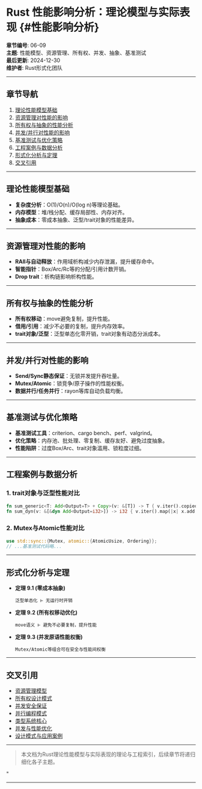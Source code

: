 ﻿# Rust 性能影响分析：理论模型与实际表现 {#性能影响分析}

**章节编号**: 06-09  
**主题**: 性能模型、资源管理、所有权、并发、抽象、基准测试  
**最后更新**: 2024-12-30  
**维护者**: Rust形式化团队

---

## 章节导航

1. [理论性能模型基础](#理论性能模型基础)
2. [资源管理对性能的影响](#资源管理对性能的影响)
3. [所有权与抽象的性能分析](#所有权与抽象的性能分析)
4. [并发/并行对性能的影响](#并发并行对性能的影响)
5. [基准测试与优化策略](#基准测试与优化策略)
6. [工程案例与数据分析](#工程案例与数据分析)
7. [形式化分析与定理](#形式化分析与定理)
8. [交叉引用](#交叉引用)

---

## 理论性能模型基础

- **复杂度分析**：O(1)/O(n)/O(log n)等理论基础。
- **内存模型**：堆/栈分配、缓存局部性、内存对齐。
- **抽象成本**：零成本抽象、泛型/trait对象的性能差异。

---

## 资源管理对性能的影响

- **RAII与自动释放**：作用域析构减少内存泄漏，提升缓存命中。
- **智能指针**：Box/Arc/Rc等的分配/引用计数开销。
- **Drop trait**：析构链影响析构性能。

---

## 所有权与抽象的性能分析

- **所有权移动**：move避免复制，提升性能。
- **借用/引用**：减少不必要的复制，提升内存效率。
- **trait对象/泛型**：泛型单态化零开销，trait对象有动态分派成本。

---

## 并发/并行对性能的影响

- **Send/Sync静态保证**：无锁并发提升吞吐量。
- **Mutex/Atomic**：锁竞争/原子操作的性能权衡。
- **数据并行/任务并行**：rayon等库自动负载均衡。

---

## 基准测试与优化策略

- **基准测试工具**：criterion、cargo bench、perf、valgrind。
- **优化策略**：内存池、批处理、零复制、缓存友好、避免过度抽象。
- **性能陷阱**：过度Box/Arc、trait对象滥用、锁粒度过细。

---

## 工程案例与数据分析

### 1. trait对象与泛型性能对比

```rust
fn sum_generic<T: Add<Output=T> + Copy>(v: &[T]) -> T { v.iter().copied().sum() }
fn sum_dyn(v: &[&dyn Add<Output=i32>]) -> i32 { v.iter().map(|x| x.add(0)).sum() }
```

### 2. Mutex与Atomic性能对比

```rust
use std::sync::{Mutex, atomic::{AtomicUsize, Ordering}};
// ...基准测试代码略...
```

---

## 形式化分析与定理

- **定理 9.1 (零成本抽象)**

  ```text
  泛型单态化 ⊢ 无运行时开销
  ```

- **定理 9.2 (所有权移动优化)**

  ```text
  move语义 ⊢ 避免不必要复制，提升性能
  ```

- **定理 9.3 (并发原语性能权衡)**

  ```text
  Mutex/Atomic等组合可在安全与性能间权衡
  ```

---

## 交叉引用

- [资源管理模型](./01_resource_management.md)
- [所有权设计模式](./06_ownership_patterns.md)
- [并发安全保证](./07_concurrency_safety.md)
- [并行编程模式](./08_parallel_patterns.md)
- [类型系统核心](../03_type_system_core/)
- [并发与性能优化](../05_concurrency/)
- [设计模式与应用案例](../09_design_patterns/)

---

> 本文档为Rust理论性能模型与实际表现的理论与工程索引，后续章节将递归细化各子主题。

"

---

